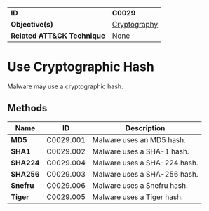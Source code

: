 |||
|---|---|
|**ID**|**C0029**|
|**Objective(s)**|[Cryptography](../cryptography)|
|**Related ATT&CK Technique**|None|


Use Cryptographic Hash
======================
Malware may use a cryptographic hash. 

Methods
-------
|Name|ID|Description|
|---|---|---|
|**MD5**|C0029.001|Malware uses an MD5 hash.|
|**SHA1**|C0029.002|Malware uses a SHA-1 hash.|
|**SHA224**|C0029.004|Malware uses a SHA-224 hash.|
|**SHA256**|C0029.003|Malware uses a SHA-256 hash.|
|**Snefru**|C0029.006|Malware uses a Snefru hash.|
|**Tiger**|C0029.005|Malware uses a Tiger hash.|




